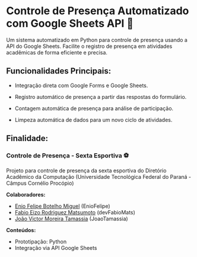# Controle de Presença Automatizado com Google Sheets API 🤖

Um sistema automatizado em Python para controle de presença usando a API do Google Sheets. Facilite o registro de presença em atividades acadêmicas de forma eficiente e precisa.

## Funcionalidades Principais:

- Integração direta com Google Forms e Google Sheets.

- Registro automático de presença a partir das respostas do formulário.

- Contagem automática de presença para análise de participação.

- Limpeza automática de dados para um novo ciclo de atividades.

## Finalidade:
### Controle de Presença - Sexta Esportiva ⚽
Projeto para controle de presença da sexta esportiva do Diretório Acadêmico da Computação (Universidade Tecnológica Federal do Paraná - Câmpus Cornélio Procópio) <br>

**Colaboradores:**
- [Enio Felipe Botelho Miguel](https://github.com/EnioFelipe) (EnioFelipe)
- [Fabio Eizo Rodriguez Matsumoto](https://github.com/devFabioMats) (devFabioMats)
- [João Victor Moreira Tamassia](https://github.com/JoaoTamassia) (JoaoTamassia)
 
**Conteúdos:**  
- Prototipação: Python
- Integração via API Google Sheets
